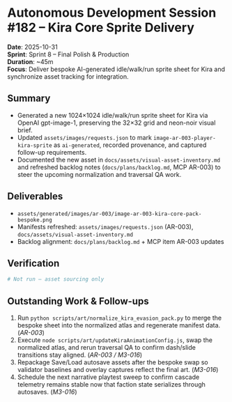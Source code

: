 # Autonomous Development Session #182 – Kira Core Sprite Delivery

**Date**: 2025-10-31  
**Sprint**: Sprint 8 – Final Polish & Production  
**Duration**: ~45m  
**Focus**: Deliver bespoke AI-generated idle/walk/run sprite sheet for Kira and synchronize asset tracking for integration.

## Summary
- Generated a new 1024×1024 idle/walk/run sprite sheet for Kira via OpenAI gpt-image-1, preserving the 32×32 grid and neon-noir visual brief.
- Updated `assets/images/requests.json` to mark `image-ar-003-player-kira-sprite` as `ai-generated`, recorded provenance, and captured follow-up requirements.
- Documented the new asset in `docs/assets/visual-asset-inventory.md` and refreshed backlog notes (`docs/plans/backlog.md`, MCP AR-003) to steer the upcoming normalization and traversal QA work.

## Deliverables
- `assets/generated/images/ar-003/image-ar-003-kira-core-pack-bespoke.png`
- Manifests refreshed: `assets/images/requests.json` (AR-003), `docs/assets/visual-asset-inventory.md`
- Backlog alignment: `docs/plans/backlog.md` + MCP item AR-003 updates

## Verification
```bash
# Not run – asset sourcing only
```

## Outstanding Work & Follow-ups
1. Run `python scripts/art/normalize_kira_evasion_pack.py` to merge the bespoke sheet into the normalized atlas and regenerate manifest data. (*AR-003*)
2. Execute `node scripts/art/updateKiraAnimationConfig.js`, swap the normalized atlas, and rerun traversal QA to confirm dash/slide transitions stay aligned. (*AR-003 / M3-016*)
3. Repackage Save/Load autosave assets after the bespoke swap so validator baselines and overlay captures reflect the final art. (*M3-016*)
4. Schedule the next narrative playtest sweep to confirm cascade telemetry remains stable now that faction state serializes through autosaves. (*M3-016*)
